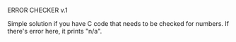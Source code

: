 ERROR CHECKER v.1

Simple solution if you have C code that needs to be checked for numbers. If there's error here, it prints "n/a".
